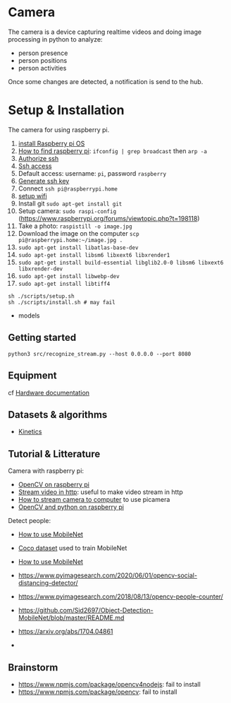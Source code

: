 # Camera

The camera is a device capturing realtime videos and doing image processing in python to analyze:
- person presence
- person positions
- person activities

Once some changes are detected, a notification is send to the hub.


# Setup & Installation

The camera for using raspberry pi.

1. [install Raspberry pi OS](https://www.raspberrypi.org/software/)
2. [How to find raspberry pi](https://superuser.com/questions/124453/how-can-i-scan-the-local-network-for-connected-devices-mac-os): `ifconfig | grep broadcast` then `arp -a`
3. [Authorize ssh](https://www.raspberrypi.org/documentation/remote-access/ssh/)
4. [Ssh access](https://www.raspberrypi.org/documentation/remote-access/ssh/unix.md)
5. Default access: username: `pi`, password `raspberry` 
6. [Generate ssh key](https://www.raspberrypi.org/documentation/remote-access/ssh/passwordless.md)
7. Connect `ssh pi@raspberrypi.home`
8. [setup wifi](https://www.raspberrypi.org/documentation/configuration/wireless/headless.md)
9. Install git `sudo apt-get install git`
10. Setup camera: `sudo raspi-config` (https://www.raspberrypi.org/forums/viewtopic.php?t=198118)
11. Take a photo: `raspistill -o image.jpg`
12. Download the image on the computer `scp pi@raspberrypi.home:~/image.jpg .`
13. `sudo apt-get install libatlas-base-dev`
14. `sudo apt-get install libsm6 libxext6 libxrender1`
15. `sudo apt-get install build-essential libglib2.0-0 libsm6 libxext6 libxrender-dev`
16. `sudo apt-get install libwebp-dev`
17. `sudo apt-get install libtiff4`



```shell 
sh ./scripts/setup.sh
sh ./scripts/install.sh # may fail
```

- models


## Getting started

```shell
python3 src/recognize_stream.py --host 0.0.0.0 --port 8080

```

## Equipment 

cf [Hardware documentation](../docs/hardware.md)

## Datasets & algorithms 

- [Kinetics](https://deepmind.com/research/open-source/kinetics)

## Tutorial & Litterature 

Camera with raspberry pi:
- [OpenCV on raspberry pi](https://www.pyimagesearch.com/2019/09/16/install-opencv-4-on-raspberry-pi-4-and-raspbian-buster/)
- [Stream video in http](https://www.pyimagesearch.com/2019/09/02/opencv-stream-video-to-web-browser-html-page/): useful to make video stream in http
- [How to stream camera to computer](https://www.pyimagesearch.com/2015/03/30/accessing-the-raspberry-pi-camera-with-opencv-and-python/) to use picamera
- [OpenCV and python on raspberry pi](https://www.pyimagesearch.com/2015/02/23/install-opencv-and-python-on-your-raspberry-pi-2-and-b/)

Detect people:

- [How to use MobileNet](https://www.pyimagesearch.com/2017/09/11/object-detection-with-deep-learning-and-opencv/)
- [Coco dataset](https://cocodataset.org/#home) used to train MobileNet

- [How to use MobileNet](https://www.pyimagesearch.com/2018/08/13/opencv-people-counter/)


- https://www.pyimagesearch.com/2020/06/01/opencv-social-distancing-detector/

- https://www.pyimagesearch.com/2018/08/13/opencv-people-counter/
- https://github.com/Sid2697/Object-Detection-MobileNet/blob/master/README.md
- https://arxiv.org/abs/1704.04861
- 
## Brainstorm 

- https://www.npmjs.com/package/opencv4nodejs: fail to install
- https://www.npmjs.com/package/opencv: fail to install
